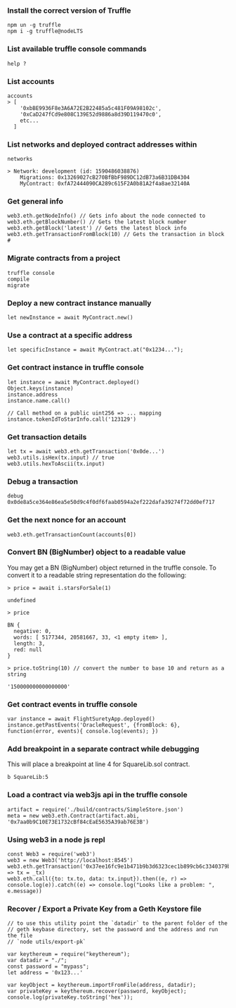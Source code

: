 ### Install the correct version of Truffle

```
npm un -g truffle
npm i -g truffle@nodeLTS
```

### List available truffle console commands

```
help ?
```

### List accounts

```
accounts
> [
    '0xbBE9936F8e3A6A72E2B22485a5c481F09A98102c',
    '0xCaD247fCd9e808C139E52d9886a8d39D119470c0',
    etc...
  ]
```

### List networks and deployed contract addresses within

```
networks

> Network: development (id: 1590486038876)
    Migrations: 0x13269027cB270BfBbF989DC12dB73a6B31DB4304
    MyContract: 0xfA72444090CA289c615F2A0b81A2f4a8ae32140A
```


### Get general info

```
web3.eth.getNodeInfo() // Gets info about the node connected to
web3.eth.getBlockNumber() // Gets the latest block number
web3.eth.getBlock('latest') // Gets the latest block info
web3.eth.getTransactionFromBlock(10) // Gets the transaction in block #
```

### Migrate contracts from a project

```
truffle console
compile
migrate
```

### Deploy a new contract instance manually

```
let newInstance = await MyContract.new()
```

### Use a contract at a specific address

```
let specificInstance = await MyContract.at("0x1234...");
```

### Get contract instance in truffle console

```
let instance = await MyContract.deployed()
Object.keys(instance)
instance.address
instance.name.call()

// Call method on a public uint256 => ... mapping
instance.tokenIdToStarInfo.call('123129')
```

### Get transaction details

```
let tx = await web3.eth.getTransaction('0x0de...')
web3.utils.isHex(tx.input) // true
web3.utils.hexToAscii(tx.input)
```

### Debug a transaction

```
debug 0x0de8a5ce364e86ea5e50d9c4f0df6faab0594a2ef222dafa39274f72dd0ef717
```

### Get the next nonce for an account

```
web3.eth.getTransactionCount(accounts[0])
```

### Convert BN (BigNumber) object to a readable value

You may get a BN (BigNumber) object returned in the truffle console.
To convert it to a readable string representation do the following:

```
> price = await i.starsForSale(1)

undefined

> price

BN {
  negative: 0,
  words: [ 5177344, 20581667, 33, <1 empty item> ],
  length: 3,
  red: null
}

> price.toString(10) // convert the number to base 10 and return as a string

'150000000000000000'
```

### Get contract events in truffle console

```
var instance = await FlightSuretyApp.deployed()
instance.getPastEvents('OracleRequest', {fromBlock: 6}, function(error, events){ console.log(events); })
```

### Add breakpoint in a separate contract while debugging

This will place a breakpoint at line 4 for SquareLib.sol contract.

```
b SquareLib:5
```

### Load a contract via web3js api in the truffle console

```
artifact = require('./build/contracts/SimpleStore.json')
meta = new web3.eth.Contract(artifact.abi, '0x7aa0b9C10E73E1732cBf84cEaE5635A39ab76E3B')
```

### Using web3 in a node js repl

```
const Web3 = require('web3')
web3 = new Web3('http://localhost:8545')
web3.eth.getTransaction('0x37ee16fc9e1b471b9b3d6323cec1b899cb6c3340379b5c5d2ff28eed067ff10a').then((_tx) => tx = _tx)
web3.eth.call({to: tx.to, data: tx.input}).then((e, r) => console.log(e)).catch((e) => console.log("Looks like a problem: ", e.message))
```

### Recover / Export a Private Key from a Geth Keystore file

```
// to use this utility point the `datadir` to the parent folder of the
// geth keybase directory, set the password and the address and run the file
// `node utils/export-pk`

var keythereum = require("keythereum");
var datadir = "./";
const password = "mypass";
let address = '0x123...'

var keyObject = keythereum.importFromFile(address, datadir);
var privateKey = keythereum.recover(password, keyObject);
console.log(privateKey.toString('hex'));
```